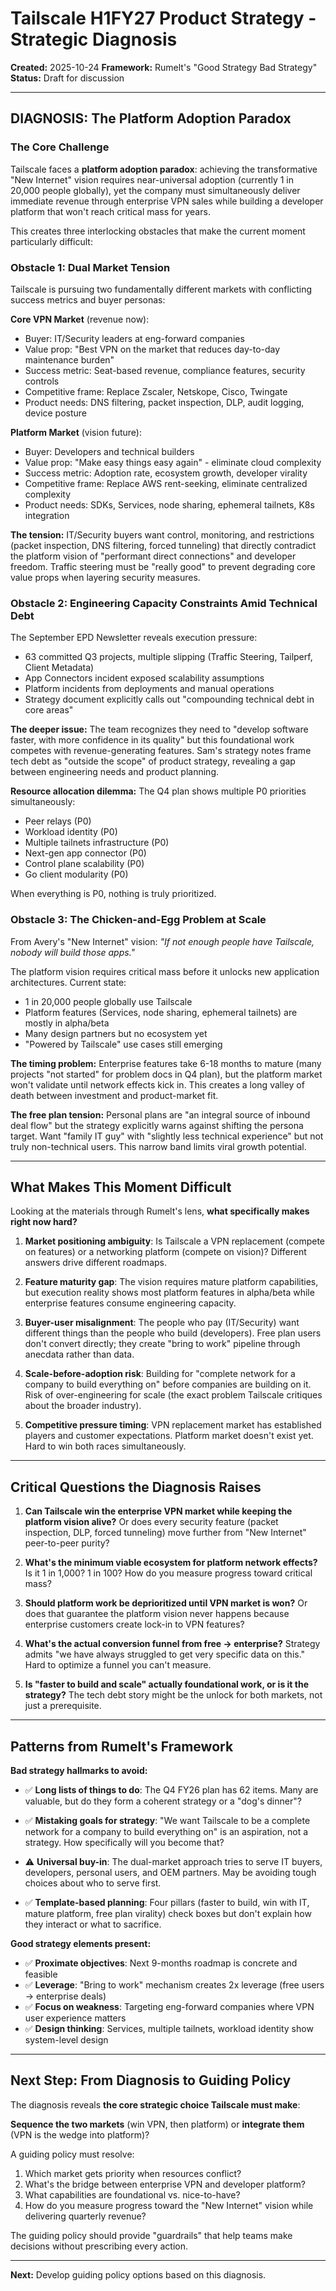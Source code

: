 # Tailscale H1FY27 Product Strategy - Strategic Diagnosis

**Created:** 2025-10-24
**Framework:** Rumelt's "Good Strategy Bad Strategy"
**Status:** Draft for discussion

---

## DIAGNOSIS: The Platform Adoption Paradox

### The Core Challenge

Tailscale faces a **platform adoption paradox**: achieving the transformative "New Internet" vision requires near-universal adoption (currently 1 in 20,000 people globally), yet the company must simultaneously deliver immediate revenue through enterprise VPN sales while building a developer platform that won't reach critical mass for years.

This creates three interlocking obstacles that make the current moment particularly difficult:

### Obstacle 1: Dual Market Tension

Tailscale is pursuing two fundamentally different markets with conflicting success metrics and buyer personas:

**Core VPN Market** (revenue now):
- Buyer: IT/Security leaders at eng-forward companies
- Value prop: "Best VPN on the market that reduces day-to-day maintenance burden"
- Success metric: Seat-based revenue, compliance features, security controls
- Competitive frame: Replace Zscaler, Netskope, Cisco, Twingate
- Product needs: DNS filtering, packet inspection, DLP, audit logging, device posture

**Platform Market** (vision future):
- Buyer: Developers and technical builders
- Value prop: "Make easy things easy again" - eliminate cloud complexity
- Success metric: Adoption rate, ecosystem growth, developer virality
- Competitive frame: Replace AWS rent-seeking, eliminate centralized complexity
- Product needs: SDKs, Services, node sharing, ephemeral tailnets, K8s integration

**The tension:** IT/Security buyers want control, monitoring, and restrictions (packet inspection, DNS filtering, forced tunneling) that directly contradict the platform vision of "performant direct connections" and developer freedom. Traffic steering must be "really good" to prevent degrading core value props when layering security measures.

### Obstacle 2: Engineering Capacity Constraints Amid Technical Debt

The September EPD Newsletter reveals execution pressure:
- 63 committed Q3 projects, multiple slipping (Traffic Steering, Tailperf, Client Metadata)
- App Connectors incident exposed scalability assumptions
- Platform incidents from deployments and manual operations
- Strategy document explicitly calls out "compounding technical debt in core areas"

**The deeper issue:** The team recognizes they need to "develop software faster, with more confidence in its quality" but this foundational work competes with revenue-generating features. Sam's strategy notes frame tech debt as "outside the scope" of product strategy, revealing a gap between engineering needs and product planning.

**Resource allocation dilemma:** The Q4 plan shows multiple P0 priorities simultaneously:
- Peer relays (P0)
- Workload identity (P0)
- Multiple tailnets infrastructure (P0)
- Next-gen app connector (P0)
- Control plane scalability (P0)
- Go client modularity (P0)

When everything is P0, nothing is truly prioritized.

### Obstacle 3: The Chicken-and-Egg Problem at Scale

From Avery's "New Internet" vision: *"If not enough people have Tailscale, nobody will build those apps."*

The platform vision requires critical mass before it unlocks new application architectures. Current state:
- 1 in 20,000 people globally use Tailscale
- Platform features (Services, node sharing, ephemeral tailnets) are mostly in alpha/beta
- Many design partners but no ecosystem yet
- "Powered by Tailscale" use cases still emerging

**The timing problem:** Enterprise features take 6-18 months to mature (many projects "not started" for problem docs in Q4 plan), but the platform market won't validate until network effects kick in. This creates a long valley of death between investment and product-market fit.

**The free plan tension:** Personal plans are "an integral source of inbound deal flow" but the strategy explicitly warns against shifting the persona target. Want "family IT guy" with "slightly less technical experience" but not truly non-technical users. This narrow band limits viral growth potential.

---

## What Makes This Moment Difficult

Looking at the materials through Rumelt's lens, **what specifically makes right now hard?**

1. **Market positioning ambiguity**: Is Tailscale a VPN replacement (compete on features) or a networking platform (compete on vision)? Different answers drive different roadmaps.

2. **Feature maturity gap**: The vision requires mature platform capabilities, but execution reality shows most platform features in alpha/beta while enterprise features consume engineering capacity.

3. **Buyer-user misalignment**: The people who pay (IT/Security) want different things than the people who build (developers). Free plan users don't convert directly; they create "bring to work" pipeline through anecdata rather than data.

4. **Scale-before-adoption risk**: Building for "complete network for a company to build everything on" before companies are building on it. Risk of over-engineering for scale (the exact problem Tailscale critiques about the broader industry).

5. **Competitive pressure timing**: VPN replacement market has established players and customer expectations. Platform market doesn't exist yet. Hard to win both races simultaneously.

---

## Critical Questions the Diagnosis Raises

1. **Can Tailscale win the enterprise VPN market while keeping the platform vision alive?** Or does every security feature (packet inspection, DLP, forced tunneling) move further from "New Internet" peer-to-peer purity?

2. **What's the minimum viable ecosystem for platform network effects?** Is it 1 in 1,000? 1 in 100? How do you measure progress toward critical mass?

3. **Should platform work be deprioritized until VPN market is won?** Or does that guarantee the platform vision never happens because enterprise customers create lock-in to VPN features?

4. **What's the actual conversion funnel from free → enterprise?** Strategy admits "we have always struggled to get very specific data on this." Hard to optimize a funnel you can't measure.

5. **Is "faster to build and scale" actually foundational work, or is it the strategy?** The tech debt story might be the unlock for both markets, not just a prerequisite.

---

## Patterns from Rumelt's Framework

**Bad strategy hallmarks to avoid:**

- ✅ **Long lists of things to do**: The Q4 FY26 plan has 62 items. Many are valuable, but do they form a coherent strategy or a "dog's dinner"?

- ✅ **Mistaking goals for strategy**: "We want Tailscale to be a complete network for a company to build everything on" is an aspiration, not a strategy. How specifically will you become that?

- ⚠️ **Universal buy-in**: The dual-market approach tries to serve IT buyers, developers, personal users, and OEM partners. May be avoiding tough choices about who to serve first.

- ✅ **Template-based planning**: Four pillars (faster to build, win with IT, mature platform, free plan virality) check boxes but don't explain how they interact or what to sacrifice.

**Good strategy elements present:**

- ✅ **Proximate objectives**: Next 9-months roadmap is concrete and feasible
- ✅ **Leverage**: "Bring to work" mechanism creates 2x leverage (free users → enterprise deals)
- ✅ **Focus on weakness**: Targeting eng-forward companies where VPN user experience matters
- ✅ **Design thinking**: Services, multiple tailnets, workload identity show system-level design

---

## Next Step: From Diagnosis to Guiding Policy

The diagnosis reveals **the core strategic choice Tailscale must make**:

**Sequence the two markets** (win VPN, then platform) or **integrate them** (VPN is the wedge into platform)?

A guiding policy must resolve:
1. Which market gets priority when resources conflict?
2. What's the bridge between enterprise VPN and developer platform?
3. What capabilities are foundational vs. nice-to-have?
4. How do you measure progress toward the "New Internet" vision while delivering quarterly revenue?

The guiding policy should provide "guardrails" that help teams make decisions without prescribing every action.

---

**Next:** Develop guiding policy options based on this diagnosis.
